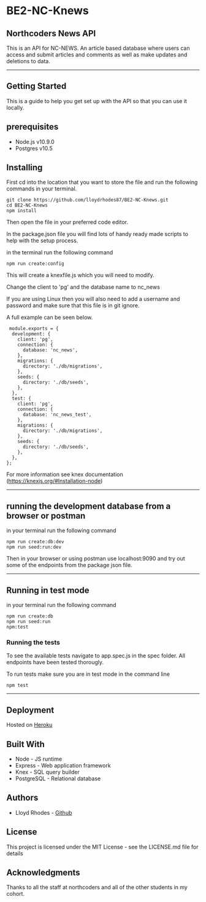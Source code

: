 # BE2-NC-Knews

## Northcoders News API

This is an API for NC-NEWS. An article based database where users can access and submit articles and comments as well as make updates and deletions to data.

---
## Getting Started


This is a guide to help you get set up with the API so that you can use it locally.

## prerequisites


- Node.js v10.9.0
- Postgres v10.5

## Installing

First cd into the location that you want to store the file and run the following commands in your terminal.

```
git clone https://github.com/lloydrhodes87/BE2-NC-Knews.git
cd BE2-NC-Knews
npm install
```

Then open the file in your preferred code editor.

In the package.json file you will find lots of handy ready made scripts to help with the setup process.

in the terminal run the following command

```
npm run create:config
```

This will create a knexfile.js which you will need to modify.

Change the client to 'pg' and the database name to nc_news

If you are using Linux then you will also need to add a username and password and make sure that this file is in git ignore.

A full example can be seen below.

```
 module.exports = {
  development: {
    client: 'pg',
    connection: {
      database: 'nc_news',
    },
    migrations: {
      directory: './db/migrations',
    },
    seeds: {
      directory: './db/seeds',
    },
  },
  test: {
    client: 'pg',
    connection: {
      database: 'nc_news_test',
    },
    migrations: {
      directory: './db/migrations',
    },
    seeds: {
      directory: './db/seeds',
    },
  },
};
```


For more information see knex documentation (https://knexjs.org/#Installation-node)

---

## running the development database from a browser or postman

in your terminal run the following command

```
npm run create:db:dev
npm run seed:run:dev
```

Then in your browser or using postman use localhost:9090 and try out some of the endpoints from the package json file.

---

## Running in test mode

in your terminal run the following command

```
npm run create:db
npm run seed:run
npm:test
```

### Running the tests

To see the available tests navigate to app.spec.js in the spec folder. All endpoints have been tested thorougly.

To run tests make sure you are in test mode in the command line

```
npm test
```

---

## Deployment

Hosted on [Heroku](https://lloyd-news.herokuapp.com/api)

## Built With

- Node - JS runtime
- Express - Web application framework
- Knex - SQL query builder
- PostgreSQL - Relational database

## Authors

- Lloyd Rhodes - [Github](https://github.com/lloydrhodes87)

## License

This project is licensed under the MIT License - see the LICENSE.md file for details

## Acknowledgments

Thanks to all the staff at northcoders and all of the other students in my cohort.
